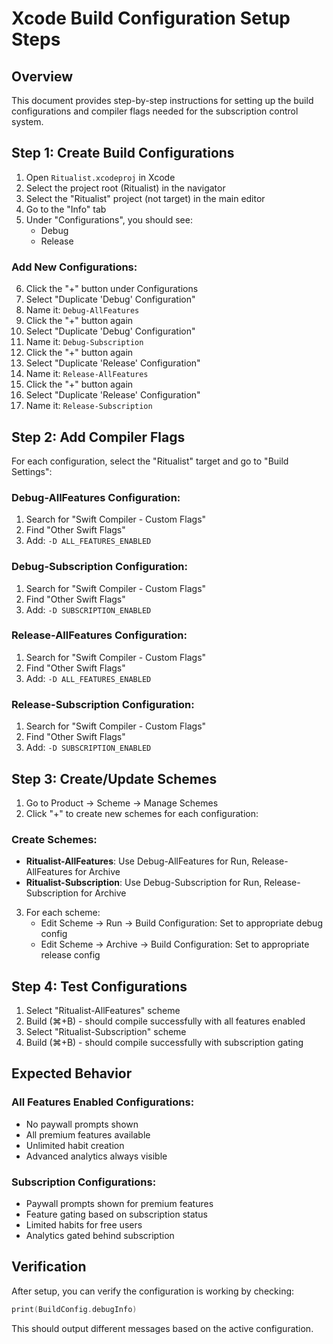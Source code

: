 # Xcode Build Configuration Setup Steps

## Overview
This document provides step-by-step instructions for setting up the build configurations and compiler flags needed for the subscription control system.

## Step 1: Create Build Configurations

1. Open `Ritualist.xcodeproj` in Xcode
2. Select the project root (Ritualist) in the navigator
3. Select the "Ritualist" project (not target) in the main editor
4. Go to the "Info" tab
5. Under "Configurations", you should see:
   - Debug
   - Release

### Add New Configurations:

6. Click the "+" button under Configurations
7. Select "Duplicate 'Debug' Configuration"
8. Name it: `Debug-AllFeatures`
9. Click the "+" button again
10. Select "Duplicate 'Debug' Configuration" 
11. Name it: `Debug-Subscription`
12. Click the "+" button again
13. Select "Duplicate 'Release' Configuration"
14. Name it: `Release-AllFeatures`
15. Click the "+" button again
16. Select "Duplicate 'Release' Configuration"
17. Name it: `Release-Subscription`

## Step 2: Add Compiler Flags

For each configuration, select the "Ritualist" target and go to "Build Settings":

### Debug-AllFeatures Configuration:
1. Search for "Swift Compiler - Custom Flags"
2. Find "Other Swift Flags"
3. Add: `-D ALL_FEATURES_ENABLED`

### Debug-Subscription Configuration:
1. Search for "Swift Compiler - Custom Flags"
2. Find "Other Swift Flags"  
3. Add: `-D SUBSCRIPTION_ENABLED`

### Release-AllFeatures Configuration:
1. Search for "Swift Compiler - Custom Flags"
2. Find "Other Swift Flags"
3. Add: `-D ALL_FEATURES_ENABLED`

### Release-Subscription Configuration:
1. Search for "Swift Compiler - Custom Flags"
2. Find "Other Swift Flags"
3. Add: `-D SUBSCRIPTION_ENABLED`

## Step 3: Create/Update Schemes

1. Go to Product → Scheme → Manage Schemes
2. Click "+" to create new schemes for each configuration:

### Create Schemes:
- **Ritualist-AllFeatures**: Use Debug-AllFeatures for Run, Release-AllFeatures for Archive
- **Ritualist-Subscription**: Use Debug-Subscription for Run, Release-Subscription for Archive

3. For each scheme:
   - Edit Scheme → Run → Build Configuration: Set to appropriate debug config
   - Edit Scheme → Archive → Build Configuration: Set to appropriate release config

## Step 4: Test Configurations

1. Select "Ritualist-AllFeatures" scheme
2. Build (⌘+B) - should compile successfully with all features enabled
3. Select "Ritualist-Subscription" scheme  
4. Build (⌘+B) - should compile successfully with subscription gating

## Expected Behavior

### All Features Enabled Configurations:
- No paywall prompts shown
- All premium features available
- Unlimited habit creation
- Advanced analytics always visible

### Subscription Configurations:
- Paywall prompts shown for premium features
- Feature gating based on subscription status
- Limited habits for free users
- Analytics gated behind subscription

## Verification

After setup, you can verify the configuration is working by checking:
```swift
print(BuildConfig.debugInfo)
```

This should output different messages based on the active configuration.